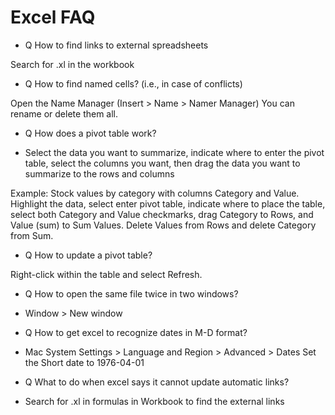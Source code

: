 # Excel FAQ

* Q How to find links to external spreadsheets

Search for .xl in the workbook

* Q How to find named cells? (i.e., in case of conflicts)

Open the Name Manager (Insert > Name > Namer Manager)
You can rename or delete them all.

* Q How does a pivot table work?
- Select the data you want to summarize, indicate where to enter the pivot table, select the columns you want, then drag the data you want to summarize to the rows and columns

Example: Stock values by category with columns Category and Value.
Highlight the data, select enter pivot table, indicate where to place the table, select both Category and Value checkmarks, drag Category to Rows, and Value (sum) to Sum Values. Delete Values from Rows and delete Category from Sum.

* Q How to update a pivot table?

Right-click within the table and select Refresh.

* Q How to open the same file twice in two windows?
- Window > New window

* Q How to get excel to recognize dates in M-D format?
- Mac System Settings > Language and Region > Advanced > Dates
  Set the Short date to 1976-04-01

* Q What to do when excel says it cannot update automatic links?
- Search for .xl in formulas in Workbook to find the external links


